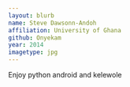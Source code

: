 ```yaml
---
layout: blurb
name: Steve Dawsonn-Andoh
affiliation: University of Ghana
github: Onyekam
year: 2014
imagetype: jpg
---
```

Enjoy python android and kelewole
